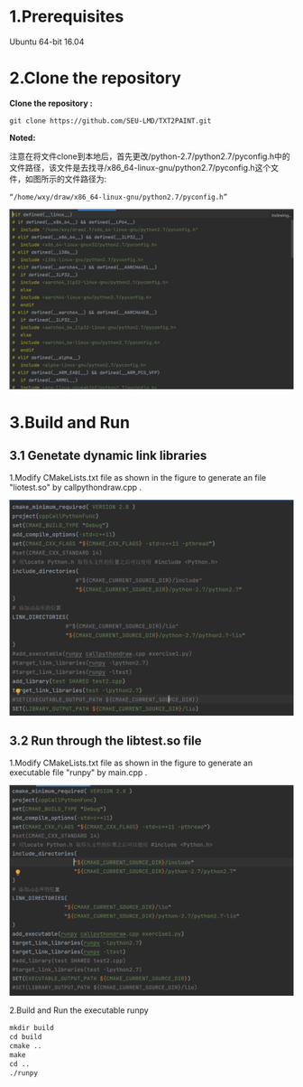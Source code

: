 # 1.Prerequisites

Ubuntu 64-bit 16.04

# 2.Clone the repository

**Clone the repository :**

```
git clone https://github.com/SEU-LMD/TXT2PAINT.git
```

**Noted:**

注意在将文件clone到本地后，首先更改/python-2.7/python2.7/pyconfig.h中的文件路径，该文件是去找寻/x86_64-linux-gnu/python2.7/pyconfig.h这个文件，如图所示的文件路径为:

```
“/home/wxy/draw/x86_64-linux-gnu/python2.7/pyconfig.h”
```
![](README.assets/1.PNG)

# 3.Build and Run

## 3.1 Genetate dynamic link libraries

1.Modify CMakeLists.txt file as shown in the figure to generate an  file "liotest.so" by callpythondraw.cpp .

![](README.assets/so.PNG)

## 3.2 Run through the libtest.so file

1.Modify CMakeLists.txt file as shown in the figure to generate an executable file "runpy" by main.cpp .

![](README.assets/run-16684871027642.PNG)

2.Build and Run the executable runpy

```
mkdir build
cd build
cmake ..
make
cd ..
./runpy
```

